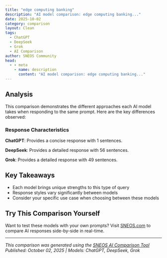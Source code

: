 ```yaml
---
title: "edge computing banking"
description: "AI model comparison: edge computing banking..."
date: 2025-10-02
category: comparison
layout: Clean
tags:
  - ChatGPT
  - DeepSeek
  - Grok
  - AI Comparison
author: SNEOS Community
head:
  - - meta
    - name: description
      content: "AI model comparison: edge computing banking..."
---
```


<ChatComparison
  title="edge computing banking"
  prompt="edge computing banking"
  :responses='{
    "ChatGPT": "Error calling OpenAI API.",
    "DeepSeek": "Of course. **Edge Computing in Banking** represents a significant shift from purely centralized cloud models to a more distributed architecture, bringing computation and data storage closer to the location where it\u0027s needed\u2014whether that\u0027s a bank branch, an ATM, or a customer\u0027s mobile device.\n\nHere\u2019s a comprehensive breakdown of what it means, its key applications, benefits, and challenges.\n\n---\n\n### What is Edge Computing in Simple Terms?\n\nImagine the \u0022cloud\u0022 is a central power plant sending electricity across long distances. **Edge computing** is like having small, local solar panels on your roof. It processes data right where it\u0027s generated instead of sending it all back to a distant data center.\n\nIn banking, this means processing transactions, analyzing data, and running applications on local devices (like an ATM) or small local servers (in a branch) rather than sending every single piece of data to the main bank\u0027s cloud or data center.\n\n---\n\n### Key Applications and Use Cases in Banking\n\nEdge computing is transforming several critical areas of banking:\n\n#### 1. **Real-Time Fraud Detection and Prevention**\n*   **Problem:** Sending transaction data to a central cloud for fraud analysis introduces latency (delay). By the time a fraudulent transaction is flagged, it might be too late.\n*   **Edge Solution:** AI models run directly on the Point-of-Sale (POS) terminal or payment gateway. The device can analyze transaction patterns (amount, location, merchant) in **milliseconds** and decline a suspicious transaction instantly, without needing a round-trip to the cloud.\n\n#### 2. **Enhanced ATM and Branch Security**\n*   **Problem:** Traditional security cameras record footage and send it to a central server for review, which is inefficient for real-time threats.\n*   **Edge Solution:** Smart ATMs or branch cameras with built-in processing can run video analytics locally. They can:\n    *   Detect suspicious loitering or masked individuals and trigger immediate alerts to security personnel.\n    *   Recognize unusual behavior (like someone tampering with the card reader) and disable the machine.\n    *   This protects customer data and physical assets in real-time.\n\n#### 3. **Improved Customer Experience in Branches**\n*   **Problem:** Bank tellers and kiosks relying on a central server can suffer from slow performance due to network congestion, leading to long wait times.\n*   **Edge Solution:** A local edge server in the branch can handle routine requests (account balance checks, statement printing, form processing) with near-instantaneous response. This frees up bandwidth and allows tellers to serve customers faster.\n\n#### 4. **Contactless and Biometric Authentication**\n*   **Problem:** Verifying a customer\u0027s face or fingerprint by sending the biometric data to the cloud raises privacy concerns and is slow.\n*   **Edge Solution:** Biometric data is processed directly on the device (e.g., a smartphone for mobile banking or a terminal in the branch). The template is stored and matched locally, ensuring privacy, speeding up authentication, and allowing it to work even with intermittent internet.\n\n#### 5. **Personalized In-Branch Offers**\n*   **Problem:** Banks struggle to deliver real-time, relevant product offers to customers while they are in the branch.\n*   **Edge Solution:** By combining customer data (with consent) from a local edge server with real-time behavior (e.g., which kiosk they are using), the bank can instantly push a personalized loan or investment offer to a screen when the customer is most engaged.\n\n#### 6. **Trading and Capital Markets (High-Frequency Trading - HFT)**\n*   **Problem:** In HFT, microseconds matter. The latency of sending trade orders to a distant data center can mean missing a profitable opportunity.\n*   **Edge Solution:** Trading algorithms are deployed on servers physically located within or extremely close to the stock exchange\u0027s data center. This \u0022co-location\u0022 is a form of edge computing that minimizes latency to an absolute minimum.\n\n---\n\n### Key Benefits for Banks\n\n*   **Ultra-Low Latency:** Enables real-time decisions critical for fraud prevention and trading.\n*   **Enhanced Data Privacy and Security:** Sensitive data (like biometrics or video feeds) can be processed locally, reducing the risk of exposure during transmission.\n*   **Bandwidth Optimization:** Reduces the massive amount of raw data that needs to be sent to the cloud, lowering network costs and congestion.\n*   **Operational Resilience:** Branches and ATMs can maintain core functionalities even if the connection to the central cloud is lost (e.g., offline transaction processing).\n*   **Improved Customer Experience:** Faster transactions, instant fraud protection, and personalized interactions.\n\n---\n\n### Challenges and Considerations\n\n*   **Security of the Edge Itself:** Securing thousands of distributed devices (ATMs, cameras, servers) is harder than securing a centralized data center. Each device is a potential entry point for attackers.\n*   **Complexity of Management:** Deploying, monitoring, updating, and managing a vast network of edge devices requires new tools and skills.\n*   **Hardware Costs:** While beneficial, equipping every branch and ATM with advanced processing power represents a significant hardware investment.\n*   **Data Governance:** Banks must have a clear strategy for what data is processed at the edge, what is sent to the cloud for deeper analysis, and how to ensure compliance across this distributed architecture.\n\n### The Future: A Hybrid Model\n\nIt\u0027s important to note that edge computing **does not replace cloud computing** in banking. Instead, it creates a powerful **hybrid model**:\n\n*   **The Edge** handles time-sensitive, latency-critical operations.\n*   **The Cloud** remains the \u0022brain\u0022 for aggregating data from all edges, running complex batch analytics, training AI models, and storing long-term records.\n\n**Conclusion:**\n\nEdge computing is moving banking intelligence from the core to the periphery\u2014to where the customers and transactions are. It\u0027s a foundational technology that enables a new level of real-time, secure, and personalized banking services, making the entire financial ecosystem more responsive and resilient.",
    "Grok": "Edge computing in banking refers to the use of decentralized computing infrastructure to process data closer to the source of data generation (i.e., at the \u0022edge\u0022 of the network) rather than relying solely on centralized cloud servers. This approach has significant potential to transform the banking sector by improving efficiency, reducing latency, enhancing security, and enabling real-time decision-making. Here\u0027s a detailed look at how edge computing applies to banking:\n\n### 1. **What is Edge Computing?**\nEdge computing involves processing data near the location where it is generated, such as on IoT devices, local servers, or edge nodes, instead of sending it to a centralized data center or cloud for processing. This reduces latency, minimizes bandwidth usage, and improves response times.\n\n### 2. **Applications of Edge Computing in Banking**\n   - **Real-Time Transactions and Fraud Detection**: \n     Edge computing can process transactions and detect fraudulent activities in real time at the point of interaction (e.g., ATMs, POS terminals). By analyzing data locally, banks can flag suspicious behavior instantly without waiting for data to travel to a central server.\n   - **ATMs and Branch Operations**: \n     Smart ATMs equipped with edge computing capabilities can process transactions, perform basic analytics, and provide personalized customer experiences (e.g., tailored offers) without constant connectivity to a central server. This is especially useful in remote areas with limited internet access.\n   - **Mobile Banking and Wearables**: \n     Edge computing enables faster and more reliable processing for mobile banking apps and wearable devices. For instance, payment processing via smartwatches or mobile devices can happen locally, improving speed and ensuring functionality in low-connectivity areas.\n   - **Customer Personalization**: \n     Banks can use edge devices to analyze customer data on-site (e.g., in-branch kiosks or mobile apps) to deliver personalized services, such as customized financial advice or product recommendations, without delays.\n   - **IoT and Smart Banking Devices**: \n     IoT devices, such as smart safes or connected branch equipment, can leverage edge computing to monitor and manage operations locally, reducing reliance on cloud connectivity and enhancing operational efficiency.\n\n### 3. **Benefits of Edge Computing in Banking**\n   - **Reduced Latency**: Faster data processing at the edge enables real-time services, which is critical for time-sensitive operations like payments and fraud detection.\n   - **Improved Security and Privacy**: By processing sensitive data locally, edge computing minimizes the risk of data breaches during transmission to centralized servers. It also helps comply with data localization regulations.\n   - **Cost Efficiency**: Edge computing reduces the need for extensive cloud bandwidth and storage, lowering operational costs for banks.\n   - **Enhanced Reliability**: Edge systems can operate independently of central servers, ensuring banking services remain functional during network outages or connectivity issues.\n   - **Scalability**: Edge computing allows banks to scale operations by deploying additional edge nodes as needed, without overloading central systems.\n\n### 4. **Challenges of Implementing Edge Computing in Banking**\n   - **Infrastructure Costs**: Setting up edge devices and local servers requires significant upfront investment.\n   - **Security at the Edge**: While edge computing reduces data transmission risks, securing numerous distributed edge devices can be complex and challenging.\n   - **Integration with Legacy Systems**: Many banks operate on outdated IT infrastructure, and integrating edge computing with these systems can be difficult.\n   - **Management and Maintenance**: Managing a distributed network of edge devices across multiple locations requires robust monitoring and maintenance strategies.\n   - **Regulatory Compliance**: Banks must ensure that edge computing solutions comply with financial regulations and data protection laws, such as GDPR or PCI DSS.\n\n### 5. **Use Case Examples**\n   - **Fraud Detection at ATMs**: An ATM with edge computing capabilities can analyze user behavior (e.g., unusual withdrawal patterns) in real time and temporarily block transactions if fraud is suspected, even if it\u2019s offline from the central system.\n   - **Rural Banking Services**: In areas with poor internet connectivity, edge-enabled mobile banking vans or kiosks can process transactions locally and sync data with central servers when connectivity is available.\n   - **Contactless Payments**: Edge computing can power faster processing of contactless payments through POS devices or mobile wallets, enhancing customer experience at retail locations.\n\n### 6. **Future of Edge Computing in Banking**\nAs 5G technology becomes more widespread, the combination of high-speed connectivity and edge computing will further revolutionize banking. Banks will likely invest in hybrid models combining edge and cloud computing to balance speed, scalability, and cost. Additionally, advancements in AI and machine learning at the edge will enable even more sophisticated real-time analytics for personalized services and risk management.\n\n### Conclusion\nEdge computing offers the banking industry a powerful way to address challenges related to speed, security, and connectivity. By bringing data processing closer to the customer, banks can enhance user experiences, improve operational efficiency, and maintain a competitive edge in a rapidly digitizing financial landscape. However, successful adoption will require overcoming technical, financial, and regulatory hurdles through strategic planning and investment in modern infrastructure."
  }'
  published-date="13:04"
/>

## Analysis

This comparison demonstrates the different approaches each AI model takes when responding to the same prompt. Here are the key differences observed:

### Response Characteristics

**ChatGPT**: Provides a concise response with 1 sentences. 

**DeepSeek**: Provides a detailed response with 56 sentences. 

**Grok**: Provides a detailed response with 49 sentences. 

## Key Takeaways

- Each model brings unique strengths to this type of query
- Response styles vary significantly between models
- Consider your specific use case when choosing between these models

## Try This Comparison Yourself

Want to test these models with your own prompts? Visit [SNEOS.com](https://sneos.com) to compare AI responses side-by-side in real-time.

---

*This comparison was generated using the [SNEOS AI Comparison Tool](https://sneos.com)*
*Published: October 02, 2025 | Models: ChatGPT, DeepSeek, Grok*
